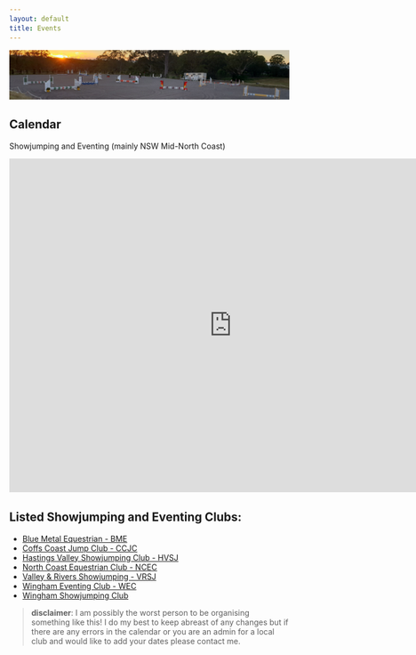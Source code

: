 ```yaml
---
layout: default
title: Events
---
```


![Wingham morning](assets/images/wingham_morning_cropped.jpg)

## Calendar

Showjumping and Eventing (mainly NSW Mid-North Coast)

<iframe src="https://calendar.google.com/calendar/embed?src=49eq5fpi8a98stfac057n0fceg%40group.calendar.google.com&ctz=Australia%2FSydney" style="border: 0" width="800" height="600" frameborder="0" scrolling="no"></iframe>


## Listed Showjumping and Eventing Clubs:

* [Blue Metal Equestrian - BME](https://www.facebook.com/Blue.Metal.Equestrian/)
* [Coffs Coast Jump Club - CCJC](https://www.facebook.com/coffscoastshowjumping)
* [Hastings Valley Showjumping Club - HVSJ](https://hastingsvalleyshowjumping.club/)
* [North Coast Equestrian Club - NCEC](https://www.facebook.com/groups/416333528422594)
* [Valley & Rivers Showjumping - VRSJ](https://www.facebook.com/valleyriversshowjumping)
* [Wingham Eventing Club - WEC](https://www.facebook.com/Wingham-Eventing-110185860587721/)
* [Wingham Showjumping Club](https://www.facebook.com/groups/327651550707138)


> **disclaimer**: I am possibly the worst person to be organising something like this! I do my best to keep abreast of any changes but if there are any errors in the calendar or you are an admin for a local club and would like to add your dates please contact me.
